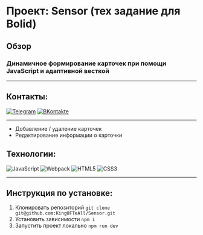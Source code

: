 # Проект: Sensor (тех задание для Bolid)

## Обзор

### Динамичное формирование карточек при помощи JavaScript и адаптивной весткой

---
## Контакты:
[![Telegram](https://img.shields.io/badge/-Telegram-090909?style=for-the-badge&logo=Telegram)](https://t.me/Kingoftheall)
[![ВKontakte](https://img.shields.io/badge/-Вконтакте-090909?style=for-the-badge&logo=VK)](https://vk.com/kingoftheall)

---
- Добавление / удаление карточек
- Редактирование информации о карточки

 ## Технологии:
![JavaScript](https://img.shields.io/badge/-JavaScript-090909?style=for-the-badge&logo=JavaScript)
![Webpack](https://img.shields.io/badge/-Webpack-090909?style=for-the-badge&logo=Webpack)
![HTML5](https://img.shields.io/badge/-HTML5-090909?style=for-the-badge&logo=HTML5)
![CSS3](https://img.shields.io/badge/-CSS3-090909?style=for-the-badge&logo=CSS3)

---
## Инструкция по установке:
1. Клонировать репозиторий
`git clone git@github.com:KingOFTeAll/Sensor.git`
2. Установить зависимости
`npm i`
3. Запустить проект локально
`npm run dev`
 

